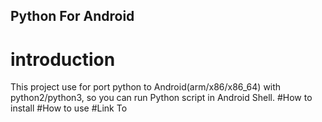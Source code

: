 Python For Android
---
# introduction
This project use for port python to Android(arm/x86/x86_64) with python2/python3, so you can run Python script
in Android Shell.
#How to install
#How to use
#Link To
